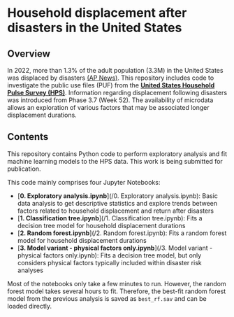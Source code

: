 # Household displacement after disasters in the United States

## Overview

In 2022, more than 1.3% of the adult population (3.3M) in the United States was displaced by disasters [(AP News)](https://apnews.com/article/natural-disasters-indiana-florida-climate-and-environment-0bfdab41b233feba55e08382a0594258). This repository includes code to investigate the public use files (PUF) from the [**United States Household Pulse Survey (HPS)**](https://www.census.gov/programs-surveys/household-pulse-survey.html). Information regarding displacement following disasters was introduced from Phase 3.7 (Week 52). The availability of microdata allows an exploration of various factors that may be associated longer displacement durations.

## Contents

This repository contains Python code to perform exploratory analysis and fit machine learning models to the HPS data. This work is being submitted for publication.

This code mainly comprises four Jupyter Notebooks:

- [**0. Exploratory analysis.ipynb**](/0. Exploratory analysis.ipynb): Basic data analysis to get descriptive statistics and explore trends between factors related to household displacement and return after disasters
- [**1. Classification tree.ipynb**](/1. Classification tree.ipynb): Fits a decision tree model for household displacement durations
- [**2. Random forest.ipynb**](/2. Random forest.ipynb): Fits a random forest model for household displacement durations
- [**3. Model variant - physical factors only.ipynb**](/3. Model variant - physical factors only.ipynb): Fits a decision tree model, but only considers physical factors typically included within disaster risk analyses

Most of the notebooks only take a few minutes to run. However, the random forest model takes several hours to fit. Therefore, the best-fit random forest model from the previous analysis is saved as `best_rf.sav` and can be loaded directly.